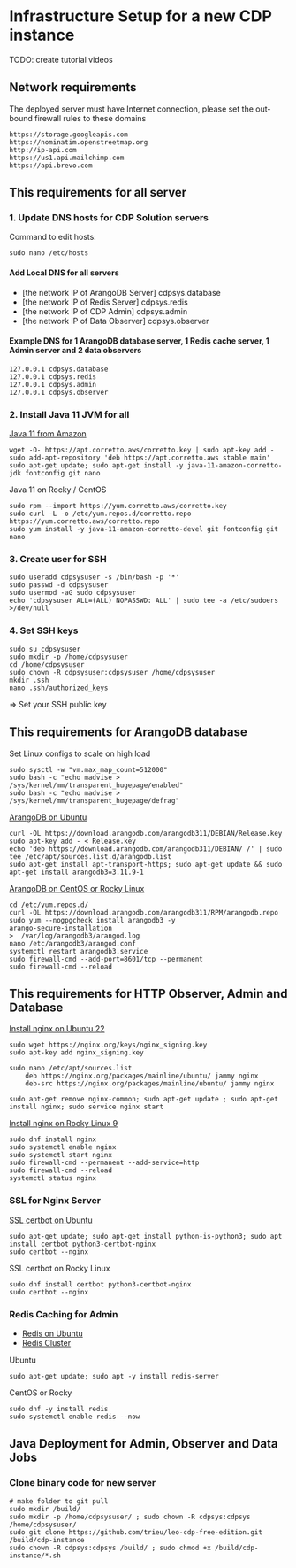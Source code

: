 # Infrastructure Setup for a new CDP instance

TODO: create tutorial videos

## Network requirements

The deployed server must have Internet connection, please set the out-bound firewall rules to these domains

    https://storage.googleapis.com
    https://nominatim.openstreetmap.org
    http://ip-api.com
    https://us1.api.mailchimp.com
    https://api.brevo.com

## This requirements for all server

### 1. Update DNS hosts for CDP Solution servers 

Command to edit hosts: 
	
	sudo nano /etc/hosts

#### Add Local DNS for all servers

- [the network IP of ArangoDB Server] cdpsys.database
- [the network IP of Redis Server] cdpsys.redis
- [the network IP of CDP Admin] cdpsys.admin
- [the network IP of Data Observer] cdpsys.observer

#### Example DNS for 1 ArangoDB database server, 1 Redis cache server, 1 Admin server and 2 data observers

	127.0.0.1 cdpsys.database
	127.0.0.1 cdpsys.redis
	127.0.0.1 cdpsys.admin
	127.0.0.1 cdpsys.observer

### 2. Install Java 11 JVM for all 

[Java 11 from Amazon](https://docs.aws.amazon.com/corretto/latest/corretto-11-ug/generic-linux-install.html)

	wget -O- https://apt.corretto.aws/corretto.key | sudo apt-key add -
	sudo add-apt-repository 'deb https://apt.corretto.aws stable main'
	sudo apt-get update; sudo apt-get install -y java-11-amazon-corretto-jdk fontconfig git nano
	
Java 11 on Rocky / CentOS

	sudo rpm --import https://yum.corretto.aws/corretto.key
	sudo curl -L -o /etc/yum.repos.d/corretto.repo https://yum.corretto.aws/corretto.repo
	sudo yum install -y java-11-amazon-corretto-devel git fontconfig git nano

### 3. Create user for SSH

	sudo useradd cdpsysuser -s /bin/bash -p '*'
	sudo passwd -d cdpsysuser
	sudo usermod -aG sudo cdpsysuser
	echo 'cdpsysuser ALL=(ALL) NOPASSWD: ALL' | sudo tee -a /etc/sudoers >/dev/null

### 4. Set SSH keys

	sudo su cdpsysuser
	sudo mkdir -p /home/cdpsysuser
	cd /home/cdpsysuser
	sudo chown -R cdpsysuser:cdpsysuser /home/cdpsysuser
	mkdir .ssh
	nano .ssh/authorized_keys

=> Set your SSH public key


## This requirements for ArangoDB database

Set Linux configs to scale on high load

	sudo sysctl -w "vm.max_map_count=512000"
	sudo bash -c "echo madvise > /sys/kernel/mm/transparent_hugepage/enabled"
	sudo bash -c "echo madvise > /sys/kernel/mm/transparent_hugepage/defrag"

[ArangoDB on Ubuntu](https://www.arangodb.com/download-major/ubuntu)

	curl -OL https://download.arangodb.com/arangodb311/DEBIAN/Release.key
	sudo apt-key add - < Release.key
	echo 'deb https://download.arangodb.com/arangodb311/DEBIAN/ /' | sudo tee /etc/apt/sources.list.d/arangodb.list
	sudo apt-get install apt-transport-https; sudo apt-get update && sudo apt-get install arangodb3=3.11.9-1
	
[ArangoDB on CentOS or Rocky Linux](https://idroot.us/install-arangodb-centos-8/)
	
	cd /etc/yum.repos.d/
	curl -OL https://download.arangodb.com/arangodb311/RPM/arangodb.repo
	sudo yum --nogpgcheck install arangodb3 -y
	arango-secure-installation
	>  /var/log/arangodb3/arangod.log
	nano /etc/arangodb3/arangod.conf
	systemctl restart arangodb3.service
	sudo firewall-cmd --add-port=8601/tcp --permanent
	sudo firewall-cmd --reload

## This requirements for HTTP Observer, Admin and Database 

[Install nginx on Ubuntu 22](https://www.fosstechnix.com/how-to-install-nginx-on-ubuntu-22-04/)

	sudo wget https://nginx.org/keys/nginx_signing.key
	sudo apt-key add nginx_signing.key
	
	sudo nano /etc/apt/sources.list
		deb https://nginx.org/packages/mainline/ubuntu/ jammy nginx
		deb-src https://nginx.org/packages/mainline/ubuntu/ jammy nginx
	
	sudo apt-get remove nginx-common; sudo apt-get update ; sudo apt-get install nginx; sudo service nginx start
	
[Install nginx on Rocky Linux 9](https://www.digitalocean.com/community/tutorials/how-to-install-nginx-on-rocky-linux-9)
	
	sudo dnf install nginx
	sudo systemctl enable nginx
	sudo systemctl start nginx
	sudo firewall-cmd --permanent --add-service=http
	sudo firewall-cmd --reload
	systemctl status nginx
	

### SSL for Nginx Server

[SSL certbot on Ubuntu](https://www.digitalocean.com/community/tutorials/how-to-secure-nginx-with-let-s-encrypt-on-ubuntu-20-04)

	sudo apt-get update; sudo apt-get install python-is-python3; sudo apt install certbot python3-certbot-nginx
	sudo certbot --nginx

SSL certbot on Rocky Linux

	sudo dnf install certbot python3-certbot-nginx
	sudo certbot --nginx

### Redis Caching for Admin

* [Redis on Ubuntu](https://vitux.com/install-redis-on-ubuntu/)
* [Redis Cluster](https://success.outsystems.com/Support/Enterprise_Customers/Installation/Configuring_OutSystems_with_Redis_in-memory_session_storage/Set_up_a_Redis_Cluster_for_Production_environments)

Ubuntu 

    sudo apt-get update; sudo apt -y install redis-server

CentOS or Rocky
    
    sudo dnf -y install redis
    sudo systemctl enable redis --now

## Java Deployment for Admin, Observer and Data Jobs

### Clone binary code for new server

	# make folder to git pull 
	sudo mkdir /build/
	sudo mkdir -p /home/cdpsysuser/ ; sudo chown -R cdpsys:cdpsys /home/cdpsysuser/
	sudo git clone https://github.com/trieu/leo-cdp-free-edition.git /build/cdp-instance
	sudo chown -R cdpsys:cdpsys /build/ ; sudo chmod +x /build/cdp-instance/*.sh
	
